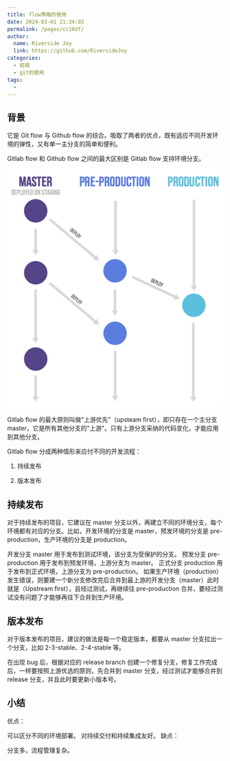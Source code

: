 ```yaml
---
title: flow策略的使用
date: 2024-03-01 21:34:02
permalink: /pages/cc10df/
author:
  name: Riverside Joy
  link: https://github.com/RiversideJoy
categories:
  - 前端
  - git的使用
tags:
  - 
---
```

## 背景

它是 Git flow 与 Github flow 的综合。吸取了两者的优点，既有适应不同开发环境的弹性，又有单一主分支的简单和便利。

Gitlab flow 和 Github flow 之间的最大区别是 Gitlab flow 支持环境分支。

![](./04flowImg/summary.png)

Gitlab flow 的最大原则叫做"上游优先"（upsteam first），即只存在一个主分支 master，它是所有其他分支的"上游"。只有上游分支采纳的代码变化，才能应用到其他分支。

Gitlab flow 分成两种情形来应付不同的开发流程：

1. 持续发布

2. 版本发布

## 持续发布

对于持续发布的项目，它建议在 master 分支以外，再建立不同的环境分支，每个环境都有对应的分支。比如，开发环境的分支是 master，预发环境的分支是 pre-production，生产环境的分支是 production。

开发分支 master 用于发布到测试环境，该分支为受保护的分支。
预发分支 pre-production 用于发布到预发环境，上游分支为 master。
正式分支 production 用于发布到正式环境，上游分支为 pre-production。
如果生产环境（production）发生错误，则要建一个新分支修改完后合并到最上游的开发分支（master）此时就是（Upstream first），且经过测试，再继续往 pre-production 合并，要经过测试没有问题了才能够再往下合并到生产环境。

## 版本发布

对于版本发布的项目，建议的做法是每一个稳定版本，都要从 master 分支拉出一个分支，比如 2-3-stable、2-4-stable 等。

在出现 bug 后，根据对应的 release branch 创建一个修复分支，修复工作完成后，一样要按照上游优选的原则，先合并到 master 分支，经过测试才能够合并到 release 分支，并且此时要更新小版本号。

## 小结

优点：

可以区分不同的环境部署。
对持续交付和持续集成友好。
缺点：

分支多，流程管理复杂。
